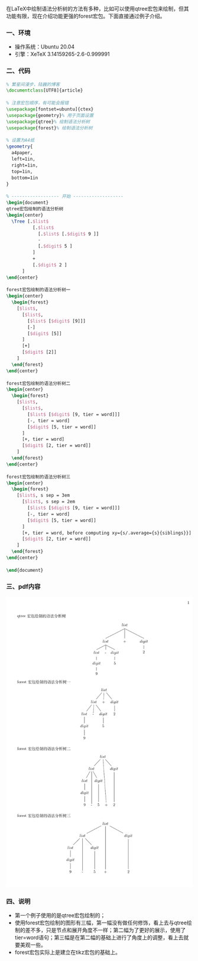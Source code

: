 在LaTeX中绘制语法分析树的方法有多种，比如可以使用qtree宏包来绘制，但其功能有限，现在介绍功能更强的forest宏包。下面直接通过例子介绍。

### 一、环境
- 操作系统：Ubuntu 20.04
- 引擎：XeTeX 3.14159265-2.6-0.999991

### 二、代码
```latex
% 繁星间漫步，陆巍的博客
\documentclass[UTF8]{article}

% 注意宏包顺序，有可能会报错
\usepackage[fontset=ubuntu]{ctex}
\usepackage{geometry}% 用于页面设置
\usepackage{qtree}% 绘制语法分析树
\usepackage{forest}% 绘制语法分析树

% 设置为A4纸
\geometry{
  a4paper,
  left=1in,
  right=1in,
  top=1in,
  bottom=1in
}

% ------------------ 开始 -------------------
\begin{document}
qtree宏包绘制的语法分析树
\begin{center}
  \Tree [.$list$
          [.$list$
            [.$list$ [.$digit$ 9 ]]
            -
            [.$digit$ 5 ]
          ]
          +
          [.$digit$ 2 ]
      ]
\end{center}

forest宏包绘制的语法分析树一
\begin{center}
  \begin{forest}
    [$list$,
      [$list$,
        [$list$ [$digit$ [9]]]
        [-]
        [$digit$ [5]]
      ]
      [+]
      [$digit$ [2]]
    ]
  \end{forest}
\end{center}

forest宏包绘制的语法分析树二
\begin{center}
  \begin{forest}
    [$list$,
      [$list$,
        [$list$ [$digit$ [9, tier = word]]]
        [-, tier = word]
        [$digit$ [5, tier = word]]
      ]
      [+, tier = word]
      [$digit$ [2, tier = word]]
    ]
  \end{forest}
\end{center}

forest宏包绘制的语法分析树三
\begin{center}
  \begin{forest}
    [$list$, s sep = 3em
      [$list$, s sep = 2em
        [$list$ [$digit$ [9, tier = word]]]
        [-, tier = word]
        [$digit$ [5, tier = word]]
      ]
      [+, tier = word, before computing xy={s/.average={s}{siblings}}]
      [$digit$ [2, tier = word]]
    ]
  \end{forest}
\end{center}

\end{document}
```

### 三、pdf内容
![forest宏包绘制语法分析树](example1.png)

### 四、说明
- 第一个例子使用的是qtree宏包绘制的；
- 使用forest宏包绘制的图形有三幅，第一幅没有做任何修饰，看上去与qtree绘制的差不多，只是节点和展开角度不一样；第二幅为了更好的展示，使用了tier=word语句；第三幅是在第二幅的基础上进行了角度上的调整，看上去就要美观一些。
- forest宏包实际上是建立在tikz宏包的基础上。